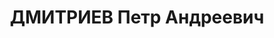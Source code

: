---
title: ДМИТРИЕВ Петр Андреевич
description: 'Род. в 1884, г. Петербург, член ВКП(б) в 1919-1935. Проживал: г. Ханты-Мансийск,
  п. Перековка. Ссыльный. Статистик леспромхоза

  Арестован 30.08.1936. Приговор: выездная сессия ВК ВС СССР, 05.05.1937 – ВМН. Расстрелян
  05.05.1937, Тюмень.

  Реабилитирован 12.04.1958'
---